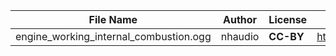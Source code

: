 | File Name        | Author   | License   | Link                            |
|------------------|----------|-----------|---------------------------------|
| engine_working_internal_combustion.ogg | nhaudio | **CC-BY** | https://freesound.org/people/nhaudio/sounds/275402/ |